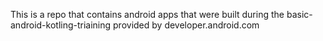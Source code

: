 This is a repo that contains android apps that were built during the basic-android-kotling-triaining provided by developer.android.com
